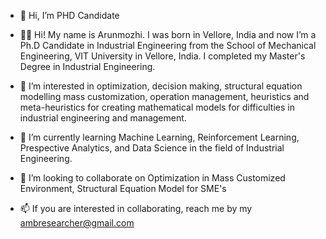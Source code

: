 - 👋 Hi, I’m PHD Candidate

- 👨‍🎓 Hi! My name is Arunmozhi. I was born in Vellore, India and now I’m a Ph.D Candidate in Industrial Engineering from the School of Mechanical Engineering, VIT University in Vellore, India. I completed my Master's Degree in Industrial Engineering.

- 👀 I’m interested in optimization, decision making, structural equation modelling mass customization, operation management, heuristics and meta-heuristics for creating mathematical models for difficulties in industrial engineering and management.

- 🌱 I’m currently learning Machine Learning, Reinforcement Learning, Prespective Analytics, and Data Science in the field of Industrial Engineering.
- 💞️ I’m looking to collaborate on Optimization in Mass Customized Environment, Structural Equation Model for SME's
- 📫 If you are interested in collaborating, reach me by my ambresearcher@gmail.com
